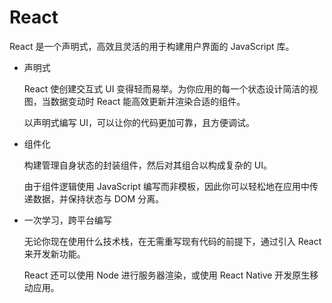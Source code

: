 # React

React 是一个声明式，高效且灵活的用于构建用户界面的 JavaScript 库。

- 声明式

  React 使创建交互式 UI 变得轻而易举。为你应用的每一个状态设计简洁的视图，当数据变动时 React 能高效更新并渲染合适的组件。

  以声明式编写 UI，可以让你的代码更加可靠，且方便调试。

- 组件化

  构建管理自身状态的封装组件，然后对其组合以构成复杂的 UI。

  由于组件逻辑使用 JavaScript 编写而非模板，因此你可以轻松地在应用中传递数据，并保持状态与 DOM 分离。

- 一次学习，跨平台编写

  无论你现在使用什么技术栈，在无需重写现有代码的前提下，通过引入 React 来开发新功能。

  React 还可以使用 Node 进行服务器渲染，或使用 React Native 开发原生移动应用。
